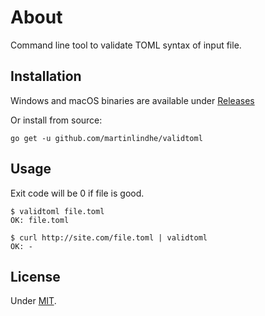 # About

Command line tool to validate TOML syntax of input file.


## Installation

Windows and macOS binaries are available under [Releases](https://github.com/martinlindhe/validtoml/releases)

Or install from source:

    go get -u github.com/martinlindhe/validtoml


## Usage

Exit code will be 0 if file is good.

    $ validtoml file.toml
    OK: file.toml

    $ curl http://site.com/file.toml | validtoml
    OK: -


## License

Under [MIT](LICENSE).
